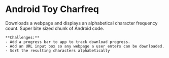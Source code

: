 Android Toy Charfreq
====================

Downloads a webpage and displays an alphabetical character frequency count. Super bite sized chunk of Android code. 


	**Challenges:**
	- Add a progress bar to app to track download progress.
	- Add an URL input box so any webpage a user enters can be downloaded.
	- Sort the resulting characters alphabetically